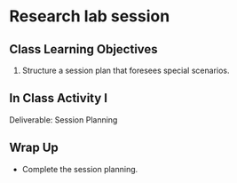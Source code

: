 #  Research lab session

## Class Learning Objectives

1. Structure a session plan that foresees special scenarios.

## In Class Activity I

Deliverable: Session Planning

## Wrap Up

- Complete the session planning.
